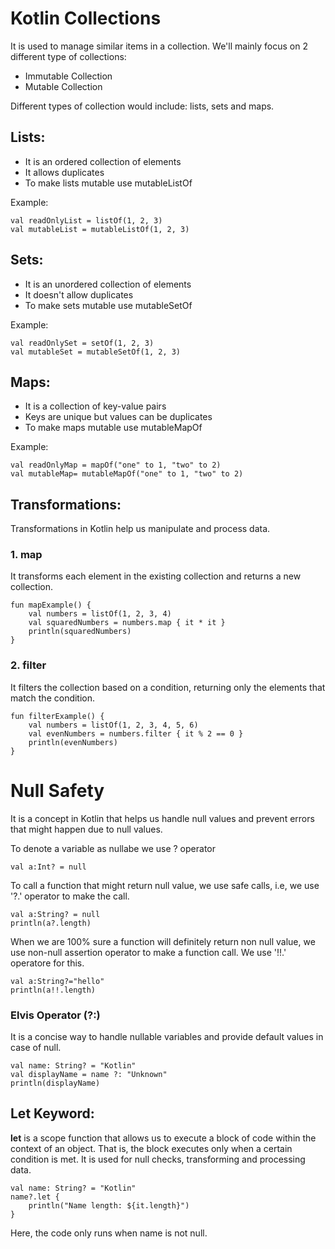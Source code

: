 # Kotlin Collections

It is used to manage similar items in a collection. We'll mainly focus on 2 different type of collections:
- Immutable Collection
- Mutable Collection

Different types of collection would include: lists, sets and maps.

## Lists:

- It is an ordered collection of elements
- It allows duplicates
- To make lists mutable use mutableListOf

Example:
```
val readOnlyList = listOf(1, 2, 3)
val mutableList = mutableListOf(1, 2, 3)
```
## Sets:

- It is an unordered collection of elements
- It doesn't allow duplicates
- To make sets mutable use mutableSetOf

Example:
```
val readOnlySet = setOf(1, 2, 3)
val mutableSet = mutableSetOf(1, 2, 3)
```
## Maps:

- It is a collection of key-value pairs
- Keys are unique but values can be duplicates
- To make maps mutable use mutableMapOf

Example:
```
val readOnlyMap = mapOf("one" to 1, "two" to 2)
val mutableMap= mutableMapOf("one" to 1, "two" to 2)
```

## Transformations:

Transformations in Kotlin help us manipulate and process data.

### 1. map

It transforms each element in the existing collection and returns a new collection.

```
fun mapExample() {
    val numbers = listOf(1, 2, 3, 4)
    val squaredNumbers = numbers.map { it * it }
    println(squaredNumbers) 
}
```

### 2. filter

It filters the collection based on a condition, returning only the elements that match the condition.

```
fun filterExample() {
    val numbers = listOf(1, 2, 3, 4, 5, 6)
    val evenNumbers = numbers.filter { it % 2 == 0 }
    println(evenNumbers)
}
```


# Null Safety

It is a concept in Kotlin that helps us handle null values and prevent errors that might happen due to null values.

To denote a variable as nullabe we use ? operator

```
val a:Int? = null
```

To call a function that might return null value, we use safe calls, i.e, we use '?.' operator to make the call.

```
val a:String? = null
println(a?.length)
```

When we are 100% sure a function will definitely return non null value, we use non-null assertion operator to make a function call. We use '!!.' operatore for this.

```
val a:String?="hello"
println(a!!.length)
```

### Elvis Operator (?:)

 It is a concise way to handle nullable variables and provide default values in case of null.

 ```
 val name: String? = "Kotlin"
val displayName = name ?: "Unknown"
println(displayName)
 ```


## Let Keyword:

<b>let</b> is a scope function that allows us to execute a block of code within the context of an object. That is, the block executes only when a certain condition is met. It is used for null checks, transforming and processing data.

```
val name: String? = "Kotlin"
name?.let {
    println("Name length: ${it.length}")
}
```

Here, the code only runs when name is not null.